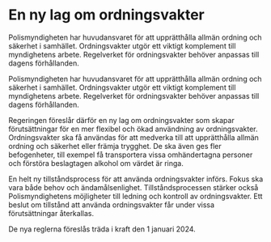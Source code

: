 # En ny lag om ordningsvakter

Polismyndigheten har huvudansvaret för att upprätthålla allmän ordning
och säkerhet i samhället. Ordningsvakter utgör ett viktigt komplement till
myndighetens arbete. Regelverket för ordningsvakter behöver anpassas till dagens förhållanden.

Polismyndigheten har huvudansvaret för att upprätthålla allmän ordning
och säkerhet i samhället. Ordningsvakter utgör ett viktigt komplement till
myndighetens arbete. Regelverket för ordningsvakter behöver anpassas till dagens förhållanden.

Regeringen föreslår därför en ny lag om ordningsvakter som skapar
förutsättningar för en mer flexibel och ökad användning av ordningsvakter.
Ordningsvakter ska få användas för att medverka till att upprätthålla
allmän ordning och säkerhet eller främja trygghet. De ska även ges
fler befogenheter, till exempel få transportera vissa omhändertagna
personer och förstöra beslagtagen alkohol om värdet är ringa.

En helt ny tillståndsprocess för att använda ordningsvakter införs. Fokus
ska vara både behov och ändamålsenlighet. Tillståndsprocessen stärker
också Polismyndighetens möjligheter till ledning och kontroll av ordningsvakter. Ett beslut om tillstånd att använda ordningsvakter får under
vissa förutsättningar återkallas.

De nya reglerna föreslås träda i kraft den 1 januari 2024.
